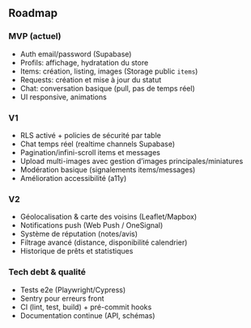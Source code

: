 ## Roadmap

### MVP (actuel)
- Auth email/password (Supabase)
- Profils: affichage, hydratation du store
- Items: création, listing, images (Storage public `items`)
- Requests: création et mise à jour du statut
- Chat: conversation basique (pull, pas de temps réel)
- UI responsive, animations

### V1
- RLS activé + policies de sécurité par table
- Chat temps réel (realtime channels Supabase)
- Pagination/infini-scroll items et messages
- Upload multi-images avec gestion d’images principales/miniatures
- Modération basique (signalements items/messages)
- Amélioration accessibilité (a11y)

### V2
- Géolocalisation & carte des voisins (Leaflet/Mapbox)
- Notifications push (Web Push / OneSignal)
- Système de réputation (notes/avis)
- Filtrage avancé (distance, disponibilité calendrier)
- Historique de prêts et statistiques

### Tech debt & qualité
- Tests e2e (Playwright/Cypress)
- Sentry pour erreurs front
- CI (lint, test, build) + pré-commit hooks
- Documentation continue (API, schémas)


